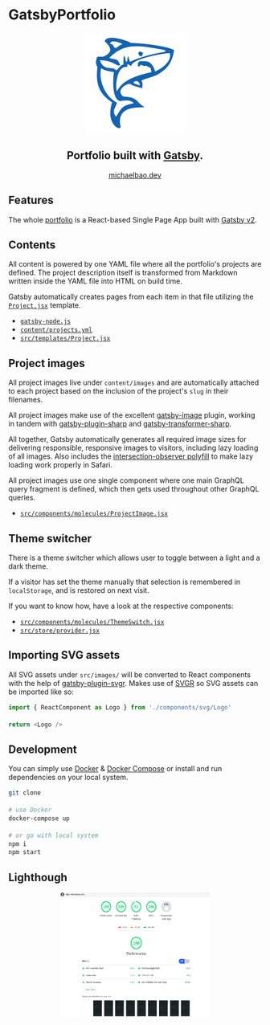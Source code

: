 # GatsbyPortfolio

<p align="center">
  <a href="https://michaelbao.dev"><img src="src/images/github-header.png" /></a>
 </p>
<h2 align="center">
        Portfolio built with <a href="https://www.gatsbyjs.org">Gatsby</a>.
</h2>
<p align="center">
  <a href="michaelbao.dev">michaelbao.dev</a>
</p>


## Features

The whole [portfolio](https://michaelbao.dev) is a React-based Single Page App built with [Gatsby v2](https://www.gatsbyjs.org).


## Contents

All content is powered by one YAML file where all the portfolio's projects are defined. The project description itself is transformed from Markdown written inside the YAML file into HTML on build time.

Gatsby automatically creates pages from each item in that file utilizing the [`Project.jsx`](src/templates/Project.jsx) template.

- [`gatsby-node.js`](gatsby-node.js)
- [`content/projects.yml`](content/projects.yml)
- [`src/templates/Project.jsx`](src/templates/Project.jsx)


## Project images

All project images live under `content/images` and are automatically attached to each project based on the inclusion of the project's `slug` in their filenames.

All project images make use of the excellent [gatsby-image](https://github.com/gatsbyjs/gatsby/tree/master/packages/gatsby-image) plugin, working in tandem with [gatsby-plugin-sharp](https://github.com/gatsbyjs/gatsby/tree/master/packages/gatsby-plugin-sharp) and [gatsby-transformer-sharp](https://github.com/gatsbyjs/gatsby/tree/master/packages/gatsby-transformer-sharp).

All together, Gatsby automatically generates all required image sizes for delivering responsible, responsive images to visitors, including lazy loading of all images. Also includes the [intersection-observer polyfill](https://github.com/w3c/IntersectionObserver) to make lazy loading work properly in Safari.

All project images use one single component where one main GraphQL query fragment is defined, which then gets used throughout other GraphQL queries.

- [`src/components/molecules/ProjectImage.jsx`](src/components/molecules/ProjectImage.jsx)


## Theme switcher

There is a theme switcher which allows user to toggle between a light and a dark theme.

If a visitor has set the theme manually that selection is remembered in `localStorage`, and is restored on next visit.

If you want to know how, have a look at the respective components:

- [`src/components/molecules/ThemeSwitch.jsx`](src/components/molecules/ThemeSwitch.jsx)
- [`src/store/provider.jsx`](src/store/provider.jsx)

## Importing SVG assets

All SVG assets under `src/images/` will be converted to React components with the help of [gatsby-plugin-svgr](https://github.com/zabute/gatsby-plugin-svgr). Makes use of [SVGR](https://github.com/smooth-code/svgr) so SVG assets can be imported like so:

```js
import { ReactComponent as Logo } from './components/svg/Logo'

return <Logo />
```

## Development

You can simply use [Docker](https://www.docker.com) & [Docker Compose](https://docs.docker.com/compose/) or install and run dependencies on your local system.

```bash
git clone

# use Docker
docker-compose up

# or go with local system
npm i
npm start
```
## Lighthough

<p align="center">
  <a href="https://michaelbao.dev"><img src="src/images/Lighthouse2.png" height="250" width="300"/></a>
</p>
